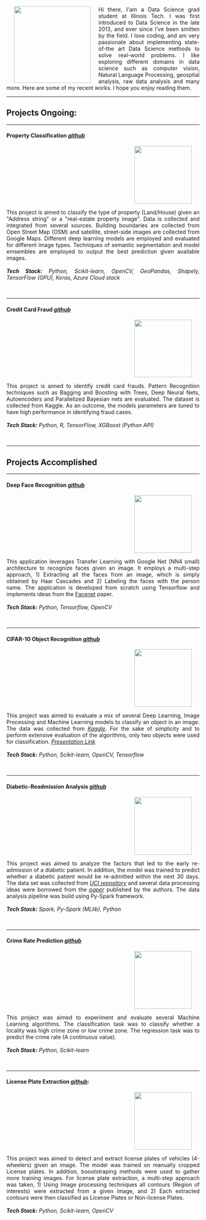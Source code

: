 
<div>
  <img align="left" width="200" height="200" hspace="20" src="https://lh3.googleusercontent.com/7tIQ9fjR7_a0DC4zqxlMXB_kMOqreZdeYDn9JYGiurZPK0nqD3XHDsU4-yXzt1wJMKFW1644QE-abBaD96ll3xpK9PaSWJqMYjEfsPdomxoEFQ1N54pxiZUpq-nF5tFagdMQLNgZi7Lo7Mfmko2e1YNZJ1_BpwPEb2bf0Lhi9rzT24tr3ThlzWUkKr9OFvbS78WTGebjQmCJfc9IJOLFta51kzb_zmvh6lwTIzQH19njSwsTsfgwv_2i2ttKt9rfksmi4nZrn_cMJaD3I_WVFJf4doMh3_cszdXElwJEdG0uuWlu9iSql3NBUy5BZFr2ZBBHgFBHBRdFLydAk3ZGz0gGMpK1dNtoxRvKXq0fxVdXXkdg80OPnLzFqR0M79FaeeWfe5oXXGGRhmBAyspD53fFBzg4xkBAcHznnemJXxIecrkpj2Ym-NA20hBBZbFMkJP6lSMRRJqvQdJbDVc6Ldkf9P47WNjf3Gs98__W78UUt3m8GmJO8RreMasfO-rjOnuf2PBkiNnAQNyno5QLutQNagA41KBcDiPb4DDPdcndIj-FpF_IrJfbysxAT6wC1tkzd22WIuSOHrLsOkkIcfs4WZ_QXU9CfLp5_4gc8Und_TrVkba4gXbbdKTUJl05kkXrlfA8w134SYg0G6us8Ys0ieQarN_J=s400-no">
  
  <p align="justify">Hi there, I'am a Data Science grad student at Illinois Tech. I was first introduced to Data Science in the late 2013, and ever since I've been smitten by the field. I love coding, and am very passionate about implementing state-of-the art Data Science methods to solve real-world problems. I like exploring different domains in data science such as computer vision, Natural Language Processing, geosptial analysis, raw data analysis and many more. Here are some of my recent works. I hope you enjoy reading them.</p>
</div>
      
  
------------------
   
<h2> Projects Ongoing: </h2>

-----------------


#### Property Classification [*github*](https://github.com/Sardhendu/PropertyClassification)
<div id="wrapper">
    <div class="column">
        <img align="right" width="150" height="150" hspace="20" src="https://lh3.googleusercontent.com/jtPWsQNIfmzb2qSmAuMquAwW_jxEZWHNGz4WzqFGShUFTF1hCcUX_eTzn4TE5gzxQifZyJFsc_YljBOuHXfRznoel0Cr42N8BzCpkMsRNUya3zUpnbmtnRxsWkI-7mfdRAONULnQELMiIUvbW7KzG2fxYlOM9fnkbfUd0F_R--4Yrnvft4VwFTkodlD1IGmJEu7eW4gcUOdgqUJ_Y9XPed5K3wO63tJ8TZj7IK4Pl03YopnSOOujseb-_23rytqk5lgizRBs4fEJC8gqlahzHXQ82HWS8vbbNJkMSFKDcG-yPO3Xx-vU-u187zLWe52K7k3TgSvmfbZ7gfWCR2t2owLwJslsDRMtP9nyBx4WhSzMv6v6YYEmuhMHshV6N-NE9mWmERZiKj2HozpZC6Dsvt9Pftx3ivPmsQx-cEvXxOrEvhBBTohcWfAB2gbK0KIYjrwSfbAbzNDhMhAsIh6w4ULDzwhg7on5ussAcwf3zlFsrBIg8oWnzEjbl6lgB2P7lv7tCvAhyMeUy84PoijVf2IZOFf-f743CAfz_8KuoDgT87eevXxpmzO1YCdiYjeIAoIMhbij9Y3pHn_O-15Wgqnv0okKIE1mtEYHo0K2FmDjCZNCZWVSyC-oZu0nqCr0CT14fNoc2Z0ZbrSR4Ojei9EqbHc6lnwq=w432-h316-no">
    </div>
    <div class="column">
        <p align="justify">
            This project is aimed to classify the type of property (Land/House) given an "Address string" or a "real-estate property image". Data is collected and integrated from several sources. Building boundaries are collected from Open Street Map (OSM) and satellite, street-side images are collected from Google Maps. Different deep learning models are employed and evaluated for different image types. Techniques of semantic segmentation and model emsembles are employed to output the best prediction given available images.<br><br><i><b>Tech Stack:</b> Python, Scikit-learn, OpenCV, GeoPandas, Shapely, TensorFlow (GPU), Keras, Azure Cloud stack</i><br><br>
         </p>
    </div>
</div>

     
-----------

#### Credit Card Fraud [*github*](https://github.com/Sardhendu/Data-Science-Projects/tree/master/CreditCardFraudDetection)
<div id="wrapper">
    <div class="column">
        <img align="right" width="150" height="150" hspace="20" src="https://lh3.googleusercontent.com/dKyCfcqPl1cVNJla2kXnw15T_OJca0W6vISDNh-gMBrd4hGlxrjE1ghha2gIIfDB4jGEKOIIOxG13n_CZI18k0I8PbrBZ4ObB3NqRhv_M9WY0tRVnnC6wOGJ2WAiPTQ5FhjoeO3KR2HoPyHWdli4Mgt5Q9_KdmGJ_Up1gWKQrDjzJa3WWSIq4Vm2CjugAyqV8caUMYGxI4DlZaKh1YPTgyPcGWNJzTOtrX7i5IDF8JhQfPDmpMr-6RfbERqebq7KkkAYhkOH3kVk22mOFbi-doFo1SucjYE1V4-QAFnsDYp--KHTYJwFjmPMy49yFmHoiOnfFwzTo3DdbfZ-o6y-Isgzd7fxRWp-7nWYxwZJ8TPg4Nuu3YEgxzVkbB0Rp5tJuAwOJCQV7KnLdVFU6fFTaIHNnWcs3a1rNkaaCVap90jQ9bVS_a0XZc0LFiQ691o_ZWdl63tV2EetVgxWExwhLrgXHGXehAbJbrBn9gjIYBE6jOro3IEo8DEvHqhuQwIoEHMdkLBWlH_LslRkWU_mxpvBIG-S4wgQWpju3R_LjwzKBO4okdTndKzbVqcIaymuHsPxT3H0lIJkjGNNAdqnTgEIUzI12eOc-IDnqPl8DUmwQmEh8LwNMdJzjP0N5KEMDY8gVYtOHsOJE5N4IXkEOEZd31jhhB-f=w620-h388-no">
    </div>
    <div class="column">
         <p align="justify">
            This project is aimed to identify credit card frauds. Pattern Recognition techniques such as Bagging and Boosting with Trees, Deep Neural Nets, Autoencoders and Parallelized Bayesian nets are evaluated. The dataset is collected from Kaggle. As an outcome, the models parameters are tuned to have high performance in identifying fraud cases.
            <br><br><i><b>Tech Stack:</b> Python, R, TensorFlow, XGBoost (Python API) </i><br><br>
         </p>
    </div>
</div>

--------------------------

<h2> Projects Accomplished </h2>

-------------------------

#### Deep Face Recognition [*github*](https://github.com/Sardhendu/DeepFaceRecognition)

<div id="wrapper">
    <div class="column">
        <img align="right" width="150" height="150" hspace="20" src="https://lh3.googleusercontent.com/F04lsbbtcIm5F3LcsWyPFsKweHrx_rxxToFwuRXQ51T21B3UIlWce_mHG7g2VOGWwggJY3anPyEzjjHpUsewGSrqW5F3Knv01CQ4b3Pcnk0zV9fZVLIuNExLohYd1KeD0BW2Dhq-VE_uGYSgnOdw0UKrpsKWYjMzftjlJzj0nlXCbVsEHM_VOWRqQYdG30hBhxqO45Q2oqeEEZnGf68kyhUUZrbSKA_GfKpJOd_ifJkNMtWFpwgVWAj77oK5kobCHed8oR9L8X1CaM6y1u69nod1AaRBi5RBEJEsq6q8XRqpsKUkmxNb-eozGCBZC7ZVZcSn_FmubjMsT-WwE61P8UffkoZ_u1WNj21KSWIZ8w0u5yQ3UrD_6J63oLoKy9AyncNeBLdMpsiE4Iwc3hPQZV8EUcLQF4b_0lOx3YuU36CcwkYUPfnH_sHscblwxAyAm_nN-cZC4mx5qWcXcwWJYJwDAmtgNLsxnsEuSyIs5LyffAvO-QxzILFUEiuJVSQC1mKkEEx_v7o-3aQHYdP5YmBb2fzjVAEsWUVpJIBuhTVP66ML1Dr19q_o5gbvAcT2v8oZIgwU35RZ2p88Wy6uMiXOOj9Gt0NLvSDiy7Gw9sn0A7uQS0regsU2fZSVqe1dvbiDJyLqjMfi8XucZM2PjN0mxhl_wvO9=w454-h378-no">
    </div>
    <div class="column">
         <p align="justify">
            This application leverages Transfer Learning with Google Net (NN4 small) architecture to recognize faces given an image. It employs a multi-step approach, 1) Extracting all the faces from an image, which is simply obtained by Haar Cascades and 2) Labeling the faces with the person name. The application is developed from scratch using Tensorflow and implements ideas from the <a href="https://arxiv.org/pdf/1503.03832.pdf">Facenet</a> paper. <br><br><i><b>Tech Stack:</b> Python, 
            Tensorflow, OpenCV</i><br><br>
         </p>
    </div>
</div>

-----------------

#### CIFAR-10 Object Recognition [*github*](https://github.com/Sardhendu/CIFAR10-Object-Recognition)

<div id="wrapper">
    <div class="column">
        <img align="right" width="150" height="150" hspace="20" src="https://lh3.googleusercontent.com/R6R8G-kAyb4NUuLrgzjXhAWgoQ9bF9eH0IrDJh-qc6ia2kxkzZRVhjeoyTinnZtuAyoOD5iIo_ODiGWtA23VVBZyiQH6TCVerNpIU_dW1TlbKOFCL6mALhaHI295gizBKN-dyj9g4pVqwC1oVRMP-LM6eLIJFRAwBk0xrvIribomWyMM5ylFKE0HQsi78rAJz-ueVLlOIYNQT-yDK0cK4jftYCpd3AZfXY8heAA2GIYD8D5NP0Ci5PVkGl12ua3vpel72xREI3jN0lT2u9WgXd9ne2Rd6au1qGuqNVGVx4y818jfESJb5Wg0iaK6PDqJ7plDl370aSdV0ZlJ28bM1aV9JUe-sul5o9FKL9lb-N9TnxPSIH5qflg2tuX0LoMCuvlLoFRn9oDlbKQ6gj7WPfFTOjxluOLll4TJxgovi6YLvsd5WXZX_lC8BQXRmTY841WEVUbER_m9cYjFhjaxJKoS1XlJ0XEacDiEh6tflpPa0Tjx36ga_cSnebY6Jv0Jd7S0KeWZGzwpVReD_LDjUhRCAreGh5xlsc_pjPKJ8aU9T-OjwBo7p9ePvcXuAT8DtdK_X_sA4E7Rk4Cp0-H6Six0Y6737GanVtd6xNTg8lQyjfUCgl3KmGQEU3hWEBE75Xv68XB9Sn_fpILjNQntk3GRmpscDQSs=w363-h366-no">
    </div>
    <div class="column">
         <p align="justify">
            This project was aimed to evaluate a mix of several Deep Learning, Image Processing and Machine Learning models to classify an object in an image. The data was collected from <a href="https://www.kaggle.com/c/cifar-10"><i>Kaggle</i></a>. For the sake of simplicity and to perform extensive evaluation of the algorithms, only two objects were used for classification. <a href="https://github.com/Sardhendu/CIFAR10-Object-Recognition/blob/master/Project-Presentation.pdf"><i>Presentation Link</i></a><br><br><i><b>Tech Stack:</b> Python, Scikit-learn, OpenCV, Tensorflow</i><br><br>
         </p>
    </div>
</div>

-----------

#### Diabetic-Readmission Analysis [*github*](https://github.com/Sardhendu/Data-Science-Projects/blob/master/Diabetic-Readmission/DiabeticReadmission-Spark.ipynb)

<div id="wrapper">
    <div class="column">
        <img align="right" width="150" height="150" hspace="20" src="https://lh3.googleusercontent.com/4LA_DAR6wqH1cMzJLbck_Eyf_aXkM1XpzYToy0m30PEBz6nfan2hnRkZyjiCJwGRYXe-bgDsgftCXulIkzHqCtDmzhi53rci0EGKDbnditj58w0yOTAk27i-3vNOtJEm17XQvGOGrc6HHtlZCpUfaCBOOkSKcyauCY0ucXjr4hm72gHSFWrnZPnhUq2kUjo-gZ5p6Vzuizq1fKZoa-vMNvMuTUWixUkT6iyxrcIWiYAAuGCMiUUJEXubnTNk2kcIoUNLoO-VJSxTL4k9cWug0C4gSyfyrjj67j3g3Bng1YZXeT6phGy9uGtwuHFD3aX7O8t8usGRBlNMAyb3aZDIIavCC2ConbK56L7CHbOMhbgu_7SkxB35UIo2jcoWgbbGj14b_g3odmEhp7HQQZwGk2-IK7cwuPqbmVp9OIKsQV6FsvUzOWIu9ZqPP-lxpEmSRSx1Mp8AerSKL3nczSANBHLnK8E1IWTWVMjUG1RC23JcbgGrHLoUjv9D1OeDxK2aHzdgF-jF7ZnJJ6XrZCuGnGvSSEXdzq5_sWo32PGBJ9cECf_A7OeBI3FzY5bSXzs9IYjlz4KnneoOG9z7IL9b5n1sNiTv8Vm6D7yooypHNI0E8hiVFZCfooaVJ9HiZZkxBvq1A3xoBhWF2WzHQ28iN-4j1CrRRQ10=w300-h200-no">
    </div>
    <div class="column">
        <p align="justify">
            This project was aimed to analyze the factors that led to the early re-admission of a diabetic patient. In addition, the model was trained to predict whether a diabetic patient would be re-admitted within the next 30 days. The data set was collected from <a href="https://archive.ics.uci.edu/ml/index.php"><i>UCI repository</i></a> and several data processing ideas were borrowed from the <a href="https://www.hindawi.com/journals/bmri/2014/781670/"><i>paper</i></a> published by the authors. The data analysis pipeline was build using Py-Spark framework. <br><i><br><b>Tech Stack:</b> Spark, Py-Spark (MLlib), Python</i><br><br>
         </p>
    </div>
</div>


-------------

#### Crime Rate Prediction [*github*](https://github.com/Sardhendu/Data-Science-Projects/blob/master/Crime-Prediction/crimePrediction.ipynb)

<div id="wrapper">
    <div class="column">
        <img align="right" width="150" height="150" hspace="20" src="https://lh3.googleusercontent.com/VWziiuKh0WZTRf8mY5p_6doQxyIDAjqQLjGrv2bunLUg5ukyt0GVrp4ozo2_m-aadBuAb2S_ry-PqZWOOM44aZOPd3_LYpSaxWVLcAg5hrVJCOhAxMqeO4wx1ntHYORWLMpLDWQXv5nAllCMPdvkFQyNgO5HKxf1WkDxkxVe7EbOLSnTPClofeoW-lziDZMiGAf4YPTsbewJRBlWJmxR8YRqhf3y08A7SPP_J-iNar8fx0JKP9YYU4E1Y5-WZL2SOtJEU5bbb9WbW8xepUggCeRLRt_j5eRNuUuQHUCX948lEAuPWtRqLSZ1RQ9x5nF1JP5LeAksEykNBODzcewkROGyHGf-F3yOgiS_u34AQZDFc5_i2wbYLTt2TO_PAdbKpWeJxNV5NFX-ZMUIKATXysvrLG0gkwSW35RY_cV5ayhRjAOT8f379O7jeTBaxaUuv05w_V1miLZAbNkle-VB7QYhHrZVKqk38sb734nfqlGeQLPGCPar3MAxObxZ-mwvvAUBqT37e_R-PanaEpQ_UkqdoPj-mWkgPw1DznxTGgeMxBfS8WJ3vStCOXHZRUfBPpaDqZWDOQ1epFX6yaPxraJ3ffdz5L31bWL2zrhsZ70OsUPp5DdXz5Ew3CBcoZOfNqImrCN1lheNMqKjYDlp5mMcZ_xUzDao=w312-h234-no">
    </div>
    <div class="column">
         <p align="justify">
            This project was aimed to experiment and evaluate several Machine Learning algorithms. The classification task was to classify whether a locality was high crime zone or low crime zone. The regression task was to predict the crime rate (A continuous value). <br><br><i><b>Tech Stack:</b> Python, Scikit-learn</i><br><br>
         </p>
    </div>
</div>

--------------

#### License Plate Extraction [*github*](https://github.com/Sardhendu/License-Plate-Detection):
<div id="wrapper">
    <div class="column">
        <img align="right" width="150" height="150" hspace="20" src="https://lh3.googleusercontent.com/p4GKdOOeb2uXa7FyEkg_vHlOt9wmB20eatgfv00hrMDAkoMb9PuAVVFDKg-7Phj8FjfX-levvQ_tMUqvtf3yaybQWVx7dibi-o7aLfoIGsvnR5nQ4PAZbVRAedqCwZJgWzMt-09Yapb0W8P8sDBryN2gZ_FWeHoIGPumOMVgUKTMT8l3-0rRhgKD-mYilnhpiNpNSFdmPuD6pJz642cJTvMj71XoZSTHAMsp01toSW1SdOhyP01Xb9GcsRu2s4KAeMpI4V6D1iljbP0hZBWiwxUGgMJpdk1QV5LfnebxOQMOFj77gRidUCvz_WGSsEE4GDh7kqpFVGlaPdqgs5Kybs415oQorNG18rwg074CpJOJ820_iF4wh9VdEXtHVXFBlDKwiXzUrZ1dDUV3R6CNk36Rz4UGtAAbxETzjbKb0m-rvnXXMxOdKHQlUSOIoSP-tLVrvlM8tlAWKULLTKNv8HUArNK--BolUAFEjLYq-Lhzvlsnj9e7_xQFUYQjPlCl7XpzLlnh2PjJ5Exj18dJIeYun12F58jCin7BjbUsmPaHios0PpWn70sInzw54jDr7_kWAR5P2l10Xz5caFYpspN63O2PArxXjvO6A3iLPIBEO_odn7aB1wagq-WKwhBQnoaADnfK5cZ5o_BOy94C5xAw6pY0iHRw=w358-h278-no">
    </div>
    <div class="column">
         <p align="justify">
            This project was aimed to detect and extract license plates of vehicles (4-wheelers) given an image. The model was trained on manually cropped License plates. In addition, boootstraping methods were used to gather more training images. For license plate extraction, a multi-step approach was taken, 1) Using Image processing techniques all contours (Region of interests) were extracted from a given image, and 2) Each extracted contours were then classified as License Plates or Non-license Plates. <br><br><i><b>Tech Stack:</b> Python, Scikit-learn, OpenCV</i><br><br>
         </p>
    </div>
</div>


